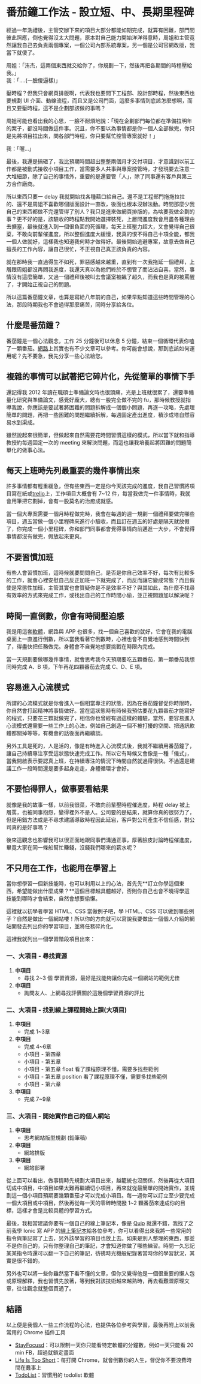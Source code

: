 # 番茄鐘工作法 - 設立短、中、長期里程碑

經過一年洗禮後，主管交辦下來的項目大部分都能如期完成，就算有困難，部門間彼此照應，倒也覺得沒太大問題，原本對自己能力開始洋洋得意時，周姐和主管竟然讓我自己去負責兩個專案，一個公司內部系統專案，另一個是公司官網改版，我當下就傻了。

周姐：「洧杰，這兩個東西就交給你了，你規劃一下，然後再把各期間的時程壓給我。」  
我：「....\(一臉傻逼樣\)」

壓時程？但我只會網頁排版啊，代表我也要問下工程部、設計部時程，然後東西也要規劃 UI 介面、動線流程，而且又是公司門面，這麼多事情到底該怎麼想啊，而且又要壓時程，這不是企劃部該做的事嗎？

周姐可能也看出我的心思，一臉不耐煩地說：「現在企劃部門每位都在準備拉明年的案子，都沒時間做這件事。況且，你不要以為事情都是你一個人全部做完，你只是先將項目拉出來，問各部門時程，你只要幫忙控管專案就好！」

我：「喔...」

最後，我還是搞砸了，我比預期時間超出整整兩個月才交付項目，才意識到以前工作都是被動式接收小項目工作，當需要多人共事與專案控管時，才發現要去注意一大堆細節，除了自己的事情外，重要的是還要管「人」，除了同事還有客戶與第三方合作廠商。

所以東西只要一 delay 我就開始找各種藉口給自己。還不是工程部門拖拖拉拉的、還不是周姐不喜歡哪個版面設計一直改，後面也根本沒辦法動。時間那麼少我自己的東西都做不完還管得了別人？我只是進來做網頁排版的，為啥要我做企劃的事？更不好的是，該驗收的時程點我開始選擇裝死，上層問進度我會用盡各種理由去搪塞，最後就進入到一個很負面的死循環，每天上班壓力超大，又會覺得自己很菜，不敢向前輩催進度，所以整個進度大緩慢，我真的恨不得自己十項全能，都我一個人做就好，這樣我也知道我何時才做得好。最後開始逃避專案，故意去做自己擅長的工作內容，讓自己很忙，不正視自己真正該負責的內容。

就在那時我一直過得生不如死，罪惡感越來越重，直到有一次我拖延一個禮拜，上層跟周姐都沒再問我進度，我還天真以為他們終於不想管了而沾沾自喜。當然，事情沒有這麼簡單，又過一個禮拜後被叫去會議室被飆了超久，而我也是真的被罵醒了，才開始正視自己的問題。

所以這篇番茄鐘文章，也算是寫給八年前的自己，如果早點知道這些時間管理的心法，那段時期我也不會過得那麼痛苦，同時分享給各位。

## 什麼是番茄鐘？

番茄鐘是一個心法觀念，工作 25 分鐘後可以休息 5 分鐘，結束一個循環代表你嗑了一顆番茄。[網路](https://goo.gl/ni98AL)上其實也有不少文章可以參考。你可能會想說，那到底該如何運用呢？先不要急，我先分享一些心法給您。

## 複雜的事情可以試著把它碎片化，先從簡單的事情下手

還記得我 2012 年讀在職碩士準備論文時也很頭痛，光是上班就很累了，還要準備量化研究與準備論文，感覺好龐大，總有一股完全做不完的 fu，那時候教授就指導我說，你應該是要試著將困難的問題拆解成一個個小問題，再逐一攻略，先處理簡單的問題，再把一些困難的問題繼續拆解，每週固定產出進度，積沙成塔自然容易水到渠成。

雖然說起來很簡單，但做起來自然需要花時間習慣這樣的模式，所以當下就和指導教授約每週固定一次的 meeting 來解決問題，而這也讓我培養起將困難的問題簡單化的做事心法。

## 每天上班時先列最重要的幾件事情出來

許多事情都有輕重緩急，但有些東西一定是你今天該完成的進度，我自己習慣將項目寫在紙或[trello](https://trello.com/)上，工作項目大概會有 7~12 件，每當我做完一件事情時，我就會用筆把它劃掉，會有一股莫名的治癒成就感。

當一個大專案需要一個月時程做完時，我會在每週的週一規劃一個禮拜要做完哪些項目，週五當做一個小里程碑來進行小驗收，而且訂在週五的好處是隔天就放假了，你完成一個小里程碑，你和部門同事都會覺得事情向前邁進一大步，不會覺得事情都沒有做完，假放起來更爽。

## 不要習慣加班

有些人會習慣加班，這時候就要問問自己，是否是你自己效率不好，每次有比較多的工作，就會心裡安慰自己反正加班一下就完成了，而反而讓它變成常態？而且假使是常態性加班，主管其實也會質疑你是不是效率不好？與其如此，為什麼不找尋有效率的方式來完成工作，或找出自己的工作時間小偷，並正視問題加以解決呢？

## 時間一直倒數，你會有時間壓迫感

我是用這套[軟體](http://xwavesoft.com/be-focused-pro-for-iphone-ipad-mac-os-x.html#)，網路與 APP 也很多，找一個自己喜歡的就好，它會在我的電腦桌面上一直進行倒數，所以當我看著它倒數時，心裡也會不自覺地感到時間快到了，得盡快把任務做完。身體會不自覺地想要挑戰在時限內完成。

當一天規劃要做哪幾件事情，就會思考我今天預期要吃五顆番茄，第一顆番茄我想同時完成 A、B 項，下午再花四顆番茄去完成 C、D、E 項。

## 容易進入心流模式

所謂的心流模式就是你會進入一個相當專注的狀態，因為在番茄鐘督促你時限時，你自然會打起精神將事情做好。當在這狀態時有時候我預估要花九顆番茄才能寫好的程式，只要花三顆就做完了，相信你也曾經有過這樣的體驗，當然，要容易進入心流模式還需要一些工作上的心法，例如自己創造一個不被打擾的空間、把通訊軟體都關掉等等，有機會的話後面再繼續談。

另外工具是死的，人是活的，像是有時進入心流模式後，我就不繼續用番茄鐘了，讓自己持續專注享受這狀態快速完成工作。所以它有時候又會像是一種「儀式」，當我開啟表示要認真上班，在持續專注的情況下時間自然就過得很快。不過還是建議工作一段時間還是要多起身走走，身體循環才會好。

## 不要怕得罪人，做事要看結果

就像是我的故事一樣，以前我很菜，不敢向前輩壓時程催進度，時程 delay 被上層罵，也被同事抱怨，變得裡外不是人。公司要的是結果，就算你真的很努力了，但是用錯方法或是不尋求建議導致時程因此延宕，客戶對公司產生不信任感，對公司真的是好事嗎？

後來這觀念也影響我可以很正面地跟同事們溝通正事，厚著臉皮討論時程催進度，畢竟大家在同一條船幫忙賺錢，沒錢我們哪來的薪水呢？

## 不只用在工作，也能用在學習上

當你想學習一個新技能時，也可以利用以上的心法，首先先**訂立你學這個東西，希望能做出什麼成果？**這個目標越具體越好，否則你自己也會不曉得學這技能到哪時才會結束，自然會想要偷懶。

這裡就以初學者學習 HTML、CSS 當做例子吧，學 HTML、CSS 可以做到哪些例子？自然是做出一個網站嘍！所以你的方向就可以寫說我要做出一個個人介紹的網站開發去列出你的學習項目，並將任務碎片化。

這裡我就列出一個學習階段項目出來：

### 一、大項目 - 尋找資源

1. **中項目**
   * 尋找 2~3 個 學習資源，最好是找能夠讓你完成一個網站的範例尤佳
2. **中項目**
   * 詢問友人、上網尋找評價關於這幾個學習資源的評比

### 二、大項目 - 找到線上課程開始上課\(大項目\)

1. **中項目**
   * 完成 1~3章
2. **中項目**
   * 完成 4~6章
   * 小項目 - 第四章
   * 小項目 - 第五章
   * 小項目 - 第五章 float 看了課程原理不懂，需要多找些範例
   * 小項目 - 第五章 position 看了課程原理不懂，需要多找些範例
   * 小項目 - 第六章
3. **中項目**
   * 完成 7~9章

### 三、大項目 - 開始實作自己的個人網站

1. **中項目**
   * 思考網站版型規劃 \(鉛筆稿\)
2. **中項目**
   * 網站排版
3. **中項目**
   * 網站部署

從上面可以看出，做事情時先規劃大項目出來，越籠統也沒關係，然後再從大項目切成中項目，中項目如果太難再繼續切小項目，再來就從最簡單的開始實作，並規劃這一個小項目預期要幾顆番茄才可以完成小項目。每一週你可以訂立至少要完成一個大項目或中項目，然後再從每一天的零碎時間撥 1~2 顆番茄來達成你的目標，這樣才會是比較具體的學習方式。

最後，我相當建議你要有一個自己的線上筆記本，像是 [Quip](https://quip.com/) 就還不錯，我找了之前我學 Ionic 寫 APP 的[線上筆記本](https://quip.com/2KpSAHxk14nG)給各位參考，你可以看得出來我將一些常用的指令與筆記寫了上去，另外該學習的項目也放上去。如果是別人整理的東西，那並不是你自己的，只有你整理自己的筆記，才會知道你做了哪些練習。時間一久忘記某某指令時還可以翻一下自己的筆記，彷彿時光機般紀錄著當時你的學習狀況，其實是很不錯的。

另外也可以將一些你雖然當下看不懂的文章，但你又覺得他是一個很重要的懶人包或原理解釋，我也習慣先放著，等到我對該技術越來越熟時，再去看艱澀原理文章，往往觀念就整個貫通了。

## 結語

以上便是我個人一些工作流程的心法，也提供各位參考與學習，最後再附上以前我常用的 Chrome 插件工具

* [StayFocusd](https://chrome.google.com/webstore/detail/stayfocusd/laankejkbhbdhmipfmgcngdelahlfoji)：可以限制一天你只能看特定軟體的分鐘數，例如一天只能看 20 min FB，超過就鎖定畫面
* [Life Is Too Short](https://chrome.google.com/webstore/detail/life-is-too-short/aadhbgjahiajaajfcmbkjdacfpghlphb)：每打開 Chrome，就會倒數你的人生，督促你不要浪費時間在蠢事上
* [TodoList](https://todoist.com/app?lang=zh_TW)：習慣用的 todolist 軟體



